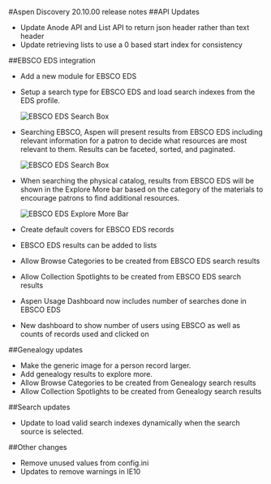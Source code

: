 #Aspen Discovery 20.10.00 release notes
##API Updates
- Update Anode API and List API to return json header rather than text header
- Update retrieving lists to use a 0 based start index for consistency

##EBSCO EDS integration
- Add a new module for EBSCO EDS 
- Setup a search type for EBSCO EDS and load search indexes from the EDS profile. 

  ![EBSCO EDS Search Box](/release_notes/images/20_11_00_EBSCO_EDS_Search.png)
- Searching EBSCO, Aspen will present results from EBSCO EDS including relevant information for a patron to decide what resources are most relevant to them.  Results can be faceted, sorted, and paginated. 

  ![EBSCO EDS Search Box](/release_notes/images/20_11_00_EBSCO_EDS_Search.png)   
- When searching the physical catalog, results from EBSCO EDS will be shown in the Explore More bar based on the category of the materials to encourage patrons to find additional resources.

  ![EBSCO EDS Explore More Bar](/release_notes/images/20_11_00_EBSCO_Explore_more.png)
- Create default covers for EBSCO EDS records
- EBSCO EDS results can be added to lists
- Allow Browse Categories to be created from EBSCO EDS search results
- Allow Collection Spotlights to be created from EBSCO EDS search results
- Aspen Usage Dashboard now includes number of searches done in EBSCO EDS
- New dashboard to show number of users using EBSCO as well as counts of records used and clicked on 
  
##Genealogy updates
- Make the generic image for a person record larger.
- Add genealogy results to explore more. 
- Allow Browse Categories to be created from Genealogy search results
- Allow Collection Spotlights to be created from Genealogy search results

##Search updates
- Update to load valid search indexes dynamically when the search source is selected.

##Other changes
- Remove unused values from config.ini
- Updates to remove warnings in IE10